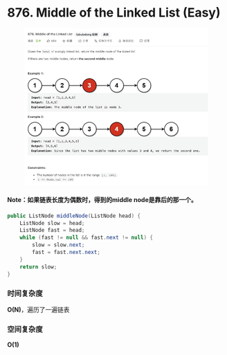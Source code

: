 # 876. Middle of the Linked List (Easy)

&#x20;

<figure><img src="../../../.gitbook/assets/image (82).png" alt=""><figcaption></figcaption></figure>

#### Note：如果链表长度为偶数时，得到的middle node是靠后的那一个。

```java
public ListNode middleNode(ListNode head) {
    ListNode slow = head;
    ListNode fast = head;
    while (fast != null && fast.next != null) {
        slow = slow.next;
        fast = fast.next.next;
    }
    return slow;
}
```

### 时间复杂度

**O(N)**，遍历了一遍链表

### 空间复杂度

**O(1)**
